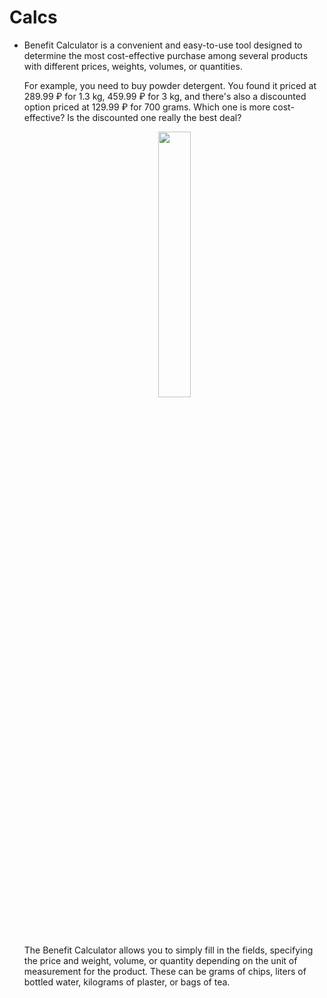 # Calcs

- Benefit Calculator is a convenient and easy-to-use tool designed to determine the most cost-effective purchase among several products with different prices, weights, volumes, or quantities.

  For example, you need to buy powder detergent. You found it priced at 289.99 ₽ for 1.3 kg, 459.99 ₽ for 3 kg, and there's also a discounted option priced at 129.99 ₽ for 700 grams. Which one is more cost-effective? Is the discounted one really the best deal?
  <p align="center" width="100%">
    <img width="33%" src="https://github.com/user-attachments/assets/0253a8c7-d8bb-4684-972f-4a8f7718766e">
  </p>

  The Benefit Calculator allows you to simply fill in the fields, specifying the price and weight, volume, or quantity depending on the unit of measurement for the product. These can be grams of chips, liters of bottled water, kilograms of plaster, or bags of tea.
